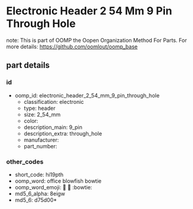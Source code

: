 # Electronic Header 2 54 Mm 9 Pin Through Hole  

note: This is part of OOMP the Oopen Organization Method For Parts. For more details: https://github.com/oomlout/oomp_base

##  part details





### id
* oomp_id: electronic_header_2_54_mm_9_pin_through_hole
  * classification: electronic
  * type: header
  * size: 2_54_mm
  * color: 
  * description_main: 9_pin
  * description_extra: through_hole
  * manufacturer: 
  * part_number: 

### other_codes
* short_code: hi19pth
* oomp_word: office blowfish bowtie
* oomp_word_emoji: :office: :blowfish: :bowtie:
* md5_6_alpha: 8eigw
* md5_6: d75d00* 